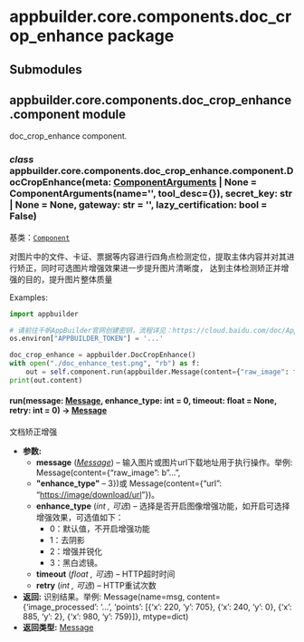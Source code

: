# appbuilder.core.components.doc_crop_enhance package

## Submodules

## appbuilder.core.components.doc_crop_enhance.component module

doc_crop_enhance component.

### *class* appbuilder.core.components.doc_crop_enhance.component.DocCropEnhance(meta: [ComponentArguments](appbuilder.core.md#appbuilder.core.component.ComponentArguments) | None = ComponentArguments(name='', tool_desc={}), secret_key: str | None = None, gateway: str = '', lazy_certification: bool = False)

基类：[`Component`](appbuilder.core.md#appbuilder.core.component.Component)

对图片中的文件、卡证、票据等内容进行四角点检测定位，提取主体内容并对其进行矫正，同时可选图片增强效果进一步提升图片清晰度，
达到主体检测矫正并增强的目的，提升图片整体质量

Examples:

```python
import appbuilder

# 请前往千帆AppBuilder官网创建密钥，流程详见：https://cloud.baidu.com/doc/AppBuilder/s/Olq6grrt6#1%E3%80%81%E5%88%9B%E5%BB%BA%E5%AF%86%E9%92%A5
os.environ["APPBUILDER_TOKEN"] = '...'

doc_crop_enhance = appbuilder.DocCropEnhance()
with open("./doc_enhance_test.png", "rb") as f:
    out = self.component.run(appbuilder.Message(content={"raw_image": f.read()}))
print(out.content)
```

#### run(message: [Message](appbuilder.core.md#appbuilder.core.message.Message), enhance_type: int = 0, timeout: float = None, retry: int = 0) → [Message](appbuilder.core.md#appbuilder.core.message.Message)

文档矫正增强

* **参数:**
  * **message** ([*Message*](appbuilder.core.md#appbuilder.core.message.Message)) – 输入图片或图片url下载地址用于执行操作。举例: Message(content={“raw_image”: b”…”,
  * **"enhance_type"** – 3})或 Message(content={“url”: “[https://image/download/url](https://image/download/url)”})。
  * **enhance_type** (*int* *,*  *可选*) – 选择是否开启图像增强功能，如开启可选择增强效果，可选值如下：
    - 0：默认值，不开启增强功能
    - 1：去阴影
    - 2：增强并锐化
    - 3：黑白滤镜。
  * **timeout** (*float* *,*  *可选*) – HTTP超时时间
  * **retry** (*int* *,*  *可选*) – HTTP重试次数
* **返回:**
  识别结果。举例: Message(name=msg, content={‘image_processed’: ‘…’,
  ‘points’: [{‘x’: 220, ‘y’: 705}, {‘x’: 240, ‘y’: 0}, {‘x’: 885, ‘y’: 2}, {‘x’: 980, ‘y’: 759}]},
  mtype=dict)
* **返回类型:**
  [Message](appbuilder.core.md#appbuilder.core.message.Message)
